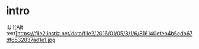 # intro
IU
![Alt text]https://file2.instiz.net/data/file2/2016/01/05/8/1/6/816140efeb4b5edb67df6532837ad1e1.jpg
